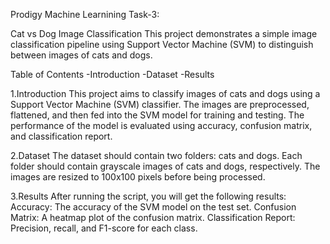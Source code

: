 Prodigy Machine Learnining Task-3:

Cat vs Dog Image Classification
This project demonstrates a simple image classification pipeline using Support Vector Machine (SVM) to distinguish between images of cats and dogs.

Table of Contents
-Introduction
-Dataset
-Results

1.Introduction
This project aims to classify images of cats and dogs using a Support Vector Machine (SVM) classifier. The images are preprocessed, flattened, and then fed into the SVM model for training and testing. The performance of the model is evaluated using accuracy, confusion matrix, and classification report.

2.Dataset
The dataset should contain two folders: cats and dogs. Each folder should contain grayscale images of cats and dogs, respectively. The images are resized to 100x100 pixels before being processed.

3.Results
After running the script, you will get the following results:
Accuracy: The accuracy of the SVM model on the test set.
Confusion Matrix: A heatmap plot of the confusion matrix.
Classification Report: Precision, recall, and F1-score for each class.

